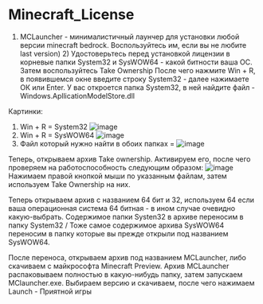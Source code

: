 # Minecraft_License
1) MCLauncher - минималистичный лаунчер для установки любой версии minecraft bedrock.  Воспользуйтесь им, если вы не любите last version) 2) Удостоверьтесь перед установкой лицензии в корневые папки System32 и SysWOW64 - какой битности ваша ОС. Затем воспользуйтесь Take Ownership
После чего нажмите Win + R, в появившемся окне введите строку System32 - далее нажимаете ОК или Enter.
У вас откроется папка System32, в ней найдите файл - Windows.ApllicationModelStore.dll 

Картинки: 
1) Win + R = System32  ![image](https://github.com/LaughDev/Minecraft_License/assets/129010976/e68537de-24ec-4b58-b23c-b67fc2fa1a30)
2) Win + R = SysWOW64 ![image](https://github.com/LaughDev/Minecraft_License/assets/129010976/c5849165-e6da-4d81-b712-c5a2d07726c5)
3) Файл который нужно найти в обоих папках =  ![image](https://github.com/LaughDev/Minecraft_License/assets/129010976/2cf2c863-93e8-44b8-b62a-94361954b341)

Теперь, открываем архив Take ownership.
Активируем его, после чего проверяем на работоспособность следующим образом: ![image](https://github.com/LaughDev/Minecraft_License/assets/129010976/3d764b1d-0046-4b47-91a9-2e9ace894018)
Нажимаем правой кнопкой мыши по указанным файлам, затем используем Take Ownership на них.

Теперь открываем архив с названием 64 бит и 32, используем 64 если ваша операционная система 64 битная - в ином случае очевидно какую-выбрать.
Содержимое папки Systen32 в архиве переносим в папку System32 / Тоже самое содержимое архива SysWOW64 переносим в папку которые вы прежде открыли под названием SysWOW64.

После переноса, открываем архив под названием MCLauncher, либо скачиваем с майкрософта Minecraft Preview.
Архив MCLauncher распаковываем полностью в какую-нибудь папку, затем запускаем MClauncher.exe.
Выбираем версию и скачиваем, после чего нажимаем Launch - Приятной игры

